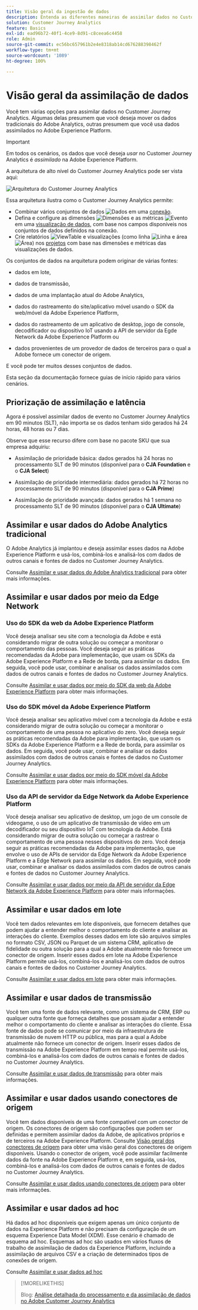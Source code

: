 ```yaml
---
title: Visão geral da ingestão de dados
description: Entenda as diferentes maneiras de assimilar dados no Customer Journey Analytics
solution: Customer Journey Analytics
feature: Basics
exl-id: ead96b72-40f1-4ce9-8d91-c8ceea6c4458
role: Admin
source-git-commit: ec56bc657961b2e4e8318ab14cd676288398462f
workflow-type: tm+mt
source-wordcount: '1089'
ht-degree: 100%

---
```


# Visão geral da assimilação de dados

Você tem várias opções para assimilar dados no Customer Journey Analytics. Algumas delas presumem que você deseja mover os dados tradicionais do Adobe Analytics, outras presumem que você usa dados assimilados no Adobe Experience Platform.

>[!IMPORTANT]
>
>Em todos os cenários, os dados que você deseja _usar_ no Customer Journey Analytics é _assimilado_ na Adobe Experience Platform.


A arquitetura de alto nível do Customer Journey Analytics pode ser vista aqui:

![Arquitetura do Customer Journey Analytics](/help/getting-started/assets/cja-overview.svg)

Essa arquitetura ilustra como o Customer Journey Analytics permite:

* Combinar vários conjuntos de dados ![Dados](/help/assets/icons/Data.svg) em uma [conexão](/help/connections/overview.md).
* Defina e configure as dimensões ![Dimensões](/help/assets/icons/Dimensions.svg) e as métricas ![Evento](/help/assets/icons/Event.svg) em uma [visualização de dados](/help/data-views/data-views.md), com base nos campos disponíveis nos conjuntos de dados definidos na conexão.
* Crie relatórios ![ViewTable](/help/assets/icons/ViewTable.svg) e visualizações (como linha ![Linha](/help/assets/icons/GraphTrend.svg) e área ![Área](/help/assets/icons/GraphAreaStacked.svg)) nos [projetos](/help/analysis-workspace/home.md) com base nas dimensões e métricas das visualizações de dados.

Os conjuntos de dados na arquitetura podem originar de várias fontes:

* dados em lote,

* dados de transmissão,

* dados de uma implantação atual do Adobe Analytics,

* dados do rastreamento do site/aplicativo móvel usando o SDK da web/móvel da Adobe Experience Platform,

* dados do rastreamento de um aplicativo de desktop, jogo de console, decodificador ou dispositivo IoT usando a API de servidor da Egde Network da Adobe Experience Platform ou

* dados provenientes de um provedor de dados de terceiros para o qual a Adobe fornece um conector de origem.

E você pode ter muitos desses conjuntos de dados.

Esta seção da documentação fornece guias de início rápido para vários cenários.

## Priorização de assimilação e latência

Agora é possível assimilar dados de evento no Customer Journey Analytics em 90 minutos (SLT), não importa se os dados tenham sido gerados há 24 horas, 48 horas ou 7 dias. 

Observe que esse recurso difere com base no pacote SKU que sua empresa adquiriu:

* Assimilação de prioridade básica: dados gerados há 24 horas no processamento SLT de 90 minutos (disponível para o **CJA Foundation** e o **CJA Select**)

* Assimilação de prioridade intermediária: dados gerados há 72 horas no processamento SLT de 90 minutos (disponível para o **CJA Prime**)

* Assimilação de prioridade avançada: dados gerados há 1 semana no processamento SLT de 90 minutos (disponível para o **CJA Ultimate**)

## Assimilar e usar dados do Adobe Analytics tradicional

O Adobe Analytics já implantou e deseja assimilar esses dados na Adobe Experience Platform e usá-los, combiná-los e analisá-los com dados de outros canais e fontes de dados no Customer Journey Analytics.

Consulte [Assimilar e usar dados do Adobe Analytics tradicional](./analytics.md) para obter mais informações.


## Assimilar e usar dados por meio da Edge Network

### Uso do SDK da web da Adobe Experience Platform

Você deseja analisar seu site com a tecnologia da Adobe e está considerando migrar de outra solução ou começar a monitorar o comportamento das pessoas. Você deseja seguir as práticas recomendadas da Adobe para implementação, que usam os SDKs da Adobe Experience Platform e a Rede de borda, para assimilar os dados. Em seguida, você pode usar, combinar e analisar os dados assimilados com dados de outros canais e fontes de dados no Customer Journey Analytics.

Consulte [Assimilar e usar dados por meio do SDK da web da Adobe Experience Platform](./aepwebsdk.md) para obter mais informações.

### Uso do SDK móvel da Adobe Experience Platform

Você deseja analisar seu aplicativo móvel com a tecnologia da Adobe e está considerando migrar de outra solução ou começar a monitorar o comportamento de uma pessoa no aplicativo do zero. Você deseja seguir as práticas recomendadas da Adobe para implementação, que usam os SDKs da Adobe Experience Platform e a Rede de borda, para assimilar os dados. Em seguida, você pode usar, combinar e analisar os dados assimilados com dados de outros canais e fontes de dados no Customer Journey Analytics.

Consulte [Assimilar e usar dados por meio do SDK móvel da Adobe Experience Platform](./aepmobilesdk.md) para obter mais informações.

### Uso da API de servidor da Edge Network da Adobe Experience Platform

Você deseja analisar seu aplicativo de desktop, um jogo de um console de videogame, o uso de um aplicativo de transmissão de vídeo em um decodificador ou seu dispositivo IoT com tecnologia da Adobe. Está considerando migrar de outra solução ou começar a rastrear o comportamento de uma pessoa nesses dispositivos do zero. Você deseja seguir as práticas recomendadas da Adobe para implementação, que envolve o uso de APIs de servidor da Edge Network da Adobe Experience Platform e a Edge Network para assimilar os dados. Em seguida, você pode usar, combinar e analisar os dados assimilados com dados de outros canais e fontes de dados no Customer Journey Analytics.

Consulte [Assimilar e usar dados por meio da API de servidor da Edge Network da Adobe Experience Platform](./serverapi.md) para obter mais informações.

## Assimilar e usar dados em lote

Você tem dados relevantes em lote disponíveis, que fornecem detalhes que podem ajudar a entender melhor o comportamento do cliente e analisar as interações do cliente. Exemplos desses dados em lote são arquivos simples no formato CSV, JSON ou Parquet de um sistema CRM, aplicativo de fidelidade ou outra solução para a qual a Adobe atualmente não fornece um conector de origem. Inserir esses dados em lote na Adobe Experience Platform permite usá-los, combiná-los e analisá-los com dados de outros canais e fontes de dados no Customer Journey Analytics.

Consulte [Assimilar e usar dados em lote](./batch.md) para obter mais informações.

## Assimilar e usar dados de transmissão

Você tem uma fonte de dados relevante, como um sistema de CRM, ERP ou qualquer outra fonte que forneça detalhes que possam ajudar a entender melhor o comportamento do cliente e analisar as interações do cliente. Essa fonte de dados pode se comunicar por meio da infraestrutura de transmissão de nuvem HTTP ou pública, mas para a qual a Adobe atualmente não fornece um conector de origem. Inserir esses dados de transmissão na Adobe Experience Platform em tempo real permite usá-los, combiná-los e analisá-los com dados de outros canais e fontes de dados no Customer Journey Analytics.

Consulte [Assimilar e usar dados de transmissão](./streaming.md) para obter mais informações.

## Assimilar e usar dados usando conectores de origem

Você tem dados disponíveis de uma fonte compatível com um conector de origem. Os conectores de origem são configurações que podem ser definidas e permitem assimilar dados da Adobe, de aplicativos próprios e de terceiros na Adobe Experience Platform. Consulte [Visão geral dos conectores de origem](https://experienceleague.adobe.com/docs/experience-platform/sources/home.html?lang=pt-BR) para obter uma visão geral dos conectores de origem disponíveis. Usando o conector de origem, você pode assimilar facilmente dados da fonte na Adobe Experience Platform e, em seguida, usá-los, combiná-los e analisá-los com dados de outros canais e fontes de dados no Customer Journey Analytics.

Consulte [Assimilar e usar dados usando conectores de origem](./sources.md) para obter mais informações.

## Assimilar e usar dados ad hoc

Há dados ad hoc disponíveis que exigem apenas um único conjunto de dados na Experience Platform e não precisam da configuração de um esquema Experience Data Model (XDM). Esse cenário é chamado de esquema ad hoc. Esquemas ad hoc são usados em vários fluxos de trabalho de assimilação de dados da Experience Platform, incluindo a assimilação de arquivos CSV e a criação de determinados tipos de conexões de origem.

Consulte [Assimilar e usar dados ad hoc](./adhoc.md)

>[!MORELIKETHIS]
>
>Blog: [Análise detalhada do processamento e da assimilação de dados no Adobe Customer Journey Analytics](https://experienceleaguecommunities.adobe.com/t5/adobe-analytics-blogs/a-closer-look-at-data-processing-amp-ingestion-in-adobe-customer/ba-p/665091)

